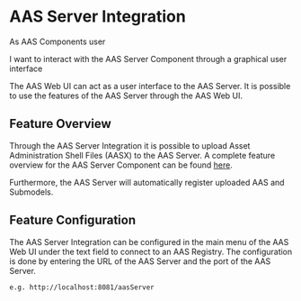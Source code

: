 # AAS Server Integration
As AAS Components user

I want to interact with the AAS Server Component through a graphical user interface

The AAS Web UI can act as a user interface to the AAS Server. It is possible to use the features of the AAS Server through the AAS Web UI.

## Feature Overview
Through the AAS Server Integration it is possible to upload Asset Administration Shell Files (AASX) to the AAS Server. A complete feature overview for the AAS Server Component can be found [here](../../v1/aas-server/index.md#features).

Furthermore, the AAS Server will automatically register uploaded AAS and Submodels.

## Feature Configuration
The AAS Server Integration can be configured in the main menu of the AAS Web UI under the text field to connect to an AAS Registry. The configuration is done by entering the URL of the AAS Server and the port of the AAS Server.

```
e.g. http://localhost:8081/aasServer
```